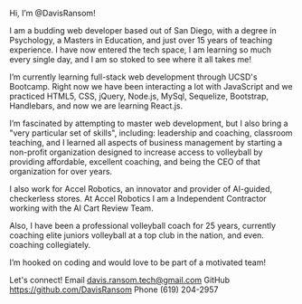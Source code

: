 Hi, I’m @DavisRansom!

I am a budding web developer based out of San Diego, with a degree in Psychology, a Masters in Education, and just over 15 years of teaching experience. I have now entered the tech space, I am learning so much every single day, and I am so stoked to see where it all takes me!

I’m currently learning full-stack web development through UCSD's Bootcamp. Right now we have been interacting a lot with JavaScript and we practiced HTML5, CSS, jQuery, Node.js, MySql, Sequelize, Bootstrap, Handlebars, and now we are learning React.js.

I’m fascinated by attempting to master web development, but I also bring a "very particular set of skills", including: leadership and coaching, classroom teaching, and I learned all aspects of business management by starting a non-profit organization designed to increase access to volleyball by providing affordable, excellent coaching, and being the CEO of that organization for over years. 

I also work for Accel Robotics, an innovator and provider of AI-guided, checkerless stores. At Accel Robotics I am a Independent Contractor working with the AI Cart Review Team.

Also, I have been a professional volleyball coach for 25 years, currently coaching elite juniors volleyball at a top club in the nation, and even. coaching collegiately.

I’m hooked on coding and would love to be part of a motivated team!

Let's connect!
Email davis.ransom.tech@gmail.com
GitHub https://github.com/DavisRansom
Phone (619) 204-2957

